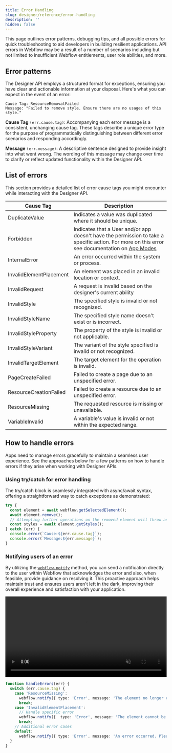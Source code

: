 ```yaml
---
title: Error Handling
slug: designer/reference/error-handling
description: ''
hidden: false
---
```

This page outlines error patterns, debugging tips, and all possible errors for quick troubleshooting to aid developers in building resilient applications. API errors in Webflow may be a result of a number of scenarios including but not limited to insufficient Webflow entitlements, user role abilities, and more.


## Error patterns

The Designer API employs a structured format for exceptions, ensuring you have clear and actionable information at your disposal. Here's what you can expect in the event of an error:

```
Cause Tag: ResourceRemovalFailed
Message: "Failed to remove style. Ensure there are no usages of this style."
```

**Cause Tag** `(err.cause.tag)`: Accompanying each error message is a consistent, unchanging cause tag. These tags describe a unique error type for the purpose of programmatically distinguishing between different error scenarios and responding accordingly.

**Message** `(err.message)`: A descriptive sentence designed to provide insight into what went wrong. The wording of this message may change over time to clarify or reflect updated functionality within the Designer API.

## List of errors

This section provides a detailed list of error cause tags you might encounter while interacting with the Designer API.

| Cause Tag               | Description                                                                                                                                                    |
| ----------------------- | -------------------------------------------------------------------------------------------------------------------------------------------------------------- |
| DuplicateValue          | Indicates a value was duplicated where it should be unique.                                                                                                    |
| Forbidden               | Indicates that a User and/or app doesn't have the permission to take a specific action. For more on this error see documentation on [App Modes](/designer/reference/app-modes) |
| InternalError           | An error occurred within the system or process.                                                                                                                |
| InvalidElementPlacement | An element was placed in an invalid location or context.                                                                                                       |
| InvalidRequest          | A request is invalid based on the designer's current ability                                                                                                   |
| InvalidStyle            | The specified style is invalid or not recognized.                                                                                                              |
| InvalidStyleName        | The specified style name doesn't exist or is incorrect.                                                                                                       |
| InvalidStyleProperty    | The property of the style is invalid or not applicable.                                                                                                        |
| InvalidStyleVariant     | The variant of the style specified is invalid or not recognized.                                                                                               |
| InvalidTargetElement    | The target element for the operation is invalid.                                                                                                               |
| PageCreateFailed        | Failed to create a page due to an unspecified error.                                                                                                           |
| ResourceCreationFailed  | Failed to create a resource due to an unspecified error.                                                                                                       |
| ResourceMissing         | The requested resource is missing or unavailable.                                                                                                              |
| VariableInvalid         | A variable's value is invalid or not within the expected range.                                                                                                |

## How to handle errors

Apps need to manage errors gracefully to maintain a seamless user experience. See the approaches below for a few patterns on how to handle errors if they arise when working with Designer APIs.

### Using try/catch for error handling

The try/catch block is seamlessly integrated with async/await syntax, offering a straightforward way to catch exceptions as demonstrated:

```typescript
try {
  const element = await webflow.getSelectedElement();
  await element.remove();
  // Attempting further operations on the removed element will throw an error
  const styles = await element.getStyles();
} catch (err) {
  console.error(`Cause:${err.cause.tag}`);
  console.error(`Message:${err.message}`);
}
```

### Notifying users of an error

By utilizing the [`webflow.notify`](/designer/reference/notify-user) method, you can send a notification directly to the user within Webflow that acknowledges the error and also, when feasible, provide guidance on resolving it. This proactive approach helps maintain trust and ensures users aren't left in the dark, improving their overall experience and satisfaction with your application.

<video autoplay loop muted style="width:100%;">  <source src="https://dhygzobemt712.cloudfront.net/Web/developers/videos/24005_API%20Documentation_User%20Events.webm" type="video/webm" />  Your browser doesn't support HTML video.</video>


```typescript
function handleErrors(err) {
  switch (err.cause.tag) {
    case 'ResourceMissing':
      webflow.notify({ type: 'Error', message: 'The element no longer exists. Select a different element' });
      break;
    case 'InvalidElementPlacement':
      // Handle specific error
      webflow.notify({  type: 'Error', message: 'The element cannot be placed here. Try another location' });
      break;
    // Additional error cases
    default:
      webflow.notify({ type: 'Error', message: 'An error occurred. Please try again later' });
  }
}
```
